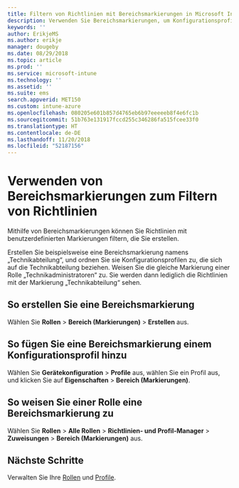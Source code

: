 ```yaml
---
title: Filtern von Richtlinien mit Bereichsmarkierungen in Microsoft Intune – Azure | Microsoft-Dokumentation
description: Verwenden Sie Bereichsmarkierungen, um Konfigurationsprofile nach bestimmten Rollen zu filtern.
keywords: ''
author: ErikjeMS
ms.author: erikje
manager: dougeby
ms.date: 08/29/2018
ms.topic: article
ms.prod: ''
ms.service: microsoft-intune
ms.technology: ''
ms.assetid: ''
ms.suite: ems
search.appverid: MET150
ms.custom: intune-azure
ms.openlocfilehash: 080205e601b857d4765eb6b97eeeeeb8f4e6fc1b
ms.sourcegitcommit: 51b763e131917fccd255c346286fa515fcee33f0
ms.translationtype: HT
ms.contentlocale: de-DE
ms.lasthandoff: 11/20/2018
ms.locfileid: "52187156"
---
```

# <a name="use-scope-tags-to-filter-policies"></a>Verwenden von Bereichsmarkierungen zum Filtern von Richtlinien

Mithilfe von Bereichsmarkierungen können Sie Richtlinien mit benutzerdefinierten Markierungen filtern, die Sie erstellen.

Erstellen Sie beispielsweise eine Bereichsmarkierung namens „Technikabteilung“, und ordnen Sie sie Konfigurationsprofilen zu, die sich auf die Technikabteilung beziehen. Weisen Sie die gleiche Markierung einer Rolle „Technikadministratoren“ zu. Sie werden dann lediglich die Richtlinien mit der Markierung „Technikabteilung“ sehen.

## <a name="to-create-a-scope-tag"></a>So erstellen Sie eine Bereichsmarkierung

Wählen Sie **Rollen** > **Bereich (Markierungen)** > **Erstellen** aus.

## <a name="to-add-a-scope-tag-to-a-configuration-profile"></a>So fügen Sie eine Bereichsmarkierung einem Konfigurationsprofil hinzu

Wählen Sie **Gerätekonfiguration** > **Profile** aus, wählen Sie ein Profil aus, und klicken Sie auf **Eigenschaften** > **Bereich (Markierungen)**.

## <a name="to-assign-a-scope-tag-to-a-role"></a>So weisen Sie einer Rolle eine Bereichsmarkierung zu

Wählen Sie **Rollen** > **Alle Rollen** > **Richtlinien- und Profil-Manager** > **Zuweisungen** > **Bereich (Markierungen)** aus.

## <a name="next-steps"></a>Nächste Schritte

Verwalten Sie Ihre [Rollen](role-based-access-control.md) und [Profile](device-profile-assign.md).

